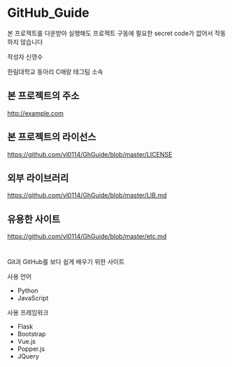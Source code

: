 # GitHub_Guide
본 프로젝트를 다운받아 실행해도 프로젝트 구동에 필요한 secret code가 없어서 작동하지 않습니다

작성자 신영수

한림대학교 동아리 C애랑 태그팀 소속

## 본 프로젝트의 주소
http://example.com

## 본 프로젝트의 라이선스
https://github.com/vl0114/GhGuide/blob/master/LICENSE

## 외부 라이브러리
https://github.com/vl0114/GhGuide/blob/master/LIB.md

## 유용한 사이트
https://github.com/vl0114/GhGuide/blob/master/etc.md

# 
Git과 GitHub를 보다 쉽게 배우기 위한 사이트

사용 언어
 - Python
 - JavaScript

사용 프레임워크
 - Flask
 - Bootstrap
 - Vue.js
 - Popper.js
 - JQuery

#
